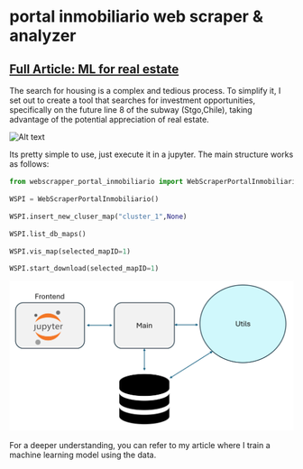 # portal inmobiliario web scraper & analyzer

## [Full Article: ML for real estate](https://neozro.github.io/project_1_portal_inmobiliario.html)

The search for housing is a complex and tedious process. 
To simplify it, I set out to create a tool that searches for investment opportunities, 
specifically on the future line 8 of the subway (Stgo,Chile), taking advantage of the potential appreciation
of real estate.

![Alt text](readme_images/map_anim.gif "Optional title")


Its pretty simple to use, just execute it in a jupyter.
The main structure works as follows:

```python
from webscrapper_portal_inmobiliario import WebScraperPortalInmobiliario
```

```python
WSPI = WebScraperPortalInmobiliario()
```

```python
WSPI.insert_new_cluser_map("cluster_1",None)
```

```python
WSPI.list_db_maps()
```

```python
WSPI.vis_map(selected_mapID=1)
```

```python
WSPI.start_download(selected_mapID=1)
```

<div style="text-align: center;">
    <img src="readme_images/flujo_codigo.png" alt="drawing" style="width:600px;"/>
</div>



For a deeper understanding, you can refer to my article where I train a machine learning model using the data.





